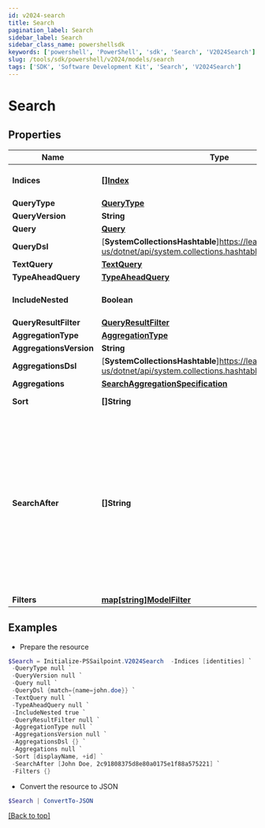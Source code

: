 ```yaml
---
id: v2024-search
title: Search
pagination_label: Search
sidebar_label: Search
sidebar_class_name: powershellsdk
keywords: ['powershell', 'PowerShell', 'sdk', 'Search', 'V2024Search'] 
slug: /tools/sdk/powershell/v2024/models/search
tags: ['SDK', 'Software Development Kit', 'Search', 'V2024Search']
---
```



# Search

## Properties

Name | Type | Description | Notes
------------ | ------------- | ------------- | -------------
**Indices** | [**[]Index**](index) | The names of the Elasticsearch indices in which to search. If none are provided, then all indices will be searched. | [optional] 
**QueryType** | [**QueryType**](query-type) |  | [optional] 
**QueryVersion** | **String** |  | [optional] 
**Query** | [**Query**](query) |  | [optional] 
**QueryDsl** | [**SystemCollectionsHashtable**]https://learn.microsoft.com/en-us/dotnet/api/system.collections.hashtable?view=net-9.0 | The search query using the Elasticsearch [Query DSL](https://www.elastic.co/guide/en/elasticsearch/reference/7.10/query-dsl.html) syntax. | [optional] 
**TextQuery** | [**TextQuery**](text-query) |  | [optional] 
**TypeAheadQuery** | [**TypeAheadQuery**](type-ahead-query) |  | [optional] 
**IncludeNested** | **Boolean** | Indicates whether nested objects from returned search results should be included. | [optional] [default to $true]
**QueryResultFilter** | [**QueryResultFilter**](query-result-filter) |  | [optional] 
**AggregationType** | [**AggregationType**](aggregation-type) |  | [optional] 
**AggregationsVersion** | **String** |  | [optional] 
**AggregationsDsl** | [**SystemCollectionsHashtable**]https://learn.microsoft.com/en-us/dotnet/api/system.collections.hashtable?view=net-9.0 | The aggregation search query using Elasticsearch [Aggregations](https://www.elastic.co/guide/en/elasticsearch/reference/5.2/search-aggregations.html) syntax. | [optional] 
**Aggregations** | [**SearchAggregationSpecification**](search-aggregation-specification) |  | [optional] 
**Sort** | **[]String** | The fields to be used to sort the search results. Use + or - to specify the sort direction. | [optional] 
**SearchAfter** | **[]String** | Used to begin the search window at the values specified. This parameter consists of the last values of the sorted fields in the current record set. This is used to expand the Elasticsearch limit of 10K records by shifting the 10K window to begin at this value. It is recommended that you always include the ID of the object in addition to any other fields on this parameter in order to ensure you don't get duplicate results while paging. For example, when searching for identities, if you are sorting by displayName you will also want to include ID, for example [""displayName"", ""id""].  If the last identity ID in the search result is 2c91808375d8e80a0175e1f88a575221 and the last displayName is ""John Doe"", then using that displayName and ID will start a new search after this identity. The searchAfter value will look like [""John Doe"",""2c91808375d8e80a0175e1f88a575221""] | [optional] 
**Filters** | [**map[string]ModelFilter**](model-filter) | The filters to be applied for each filtered field name. | [optional] 

## Examples

- Prepare the resource
```powershell
$Search = Initialize-PSSailpoint.V2024Search  -Indices [identities] `
 -QueryType null `
 -QueryVersion null `
 -Query null `
 -QueryDsl {match={name=john.doe}} `
 -TextQuery null `
 -TypeAheadQuery null `
 -IncludeNested true `
 -QueryResultFilter null `
 -AggregationType null `
 -AggregationsVersion null `
 -AggregationsDsl {} `
 -Aggregations null `
 -Sort [displayName, +id] `
 -SearchAfter [John Doe, 2c91808375d8e80a0175e1f88a575221] `
 -Filters {}
```

- Convert the resource to JSON
```powershell
$Search | ConvertTo-JSON
```


[[Back to top]](#) 


